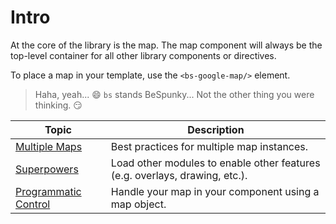 # Intro
At the core of the library is the map. The map component will always be the top-level container for all other library components or directives.

To place a map in your template, use the `<bs-google-map/>` element.
> Haha, yeah... 😄 `bs` stands BeSpunky... Not the other thing you were thinking. 😏


| Topic | Description |
|-|-|
|[Multiple Maps](/The-Map/Multiple-Maps)|Best practices for multiple map instances.|
|[Superpowers](../Map/Superpowers)| Load other modules to enable other features (e.g. overlays, drawing, etc.). |
|[Programmatic Control](/Programmatic-Control)| Handle your map in your component using a map object. |

